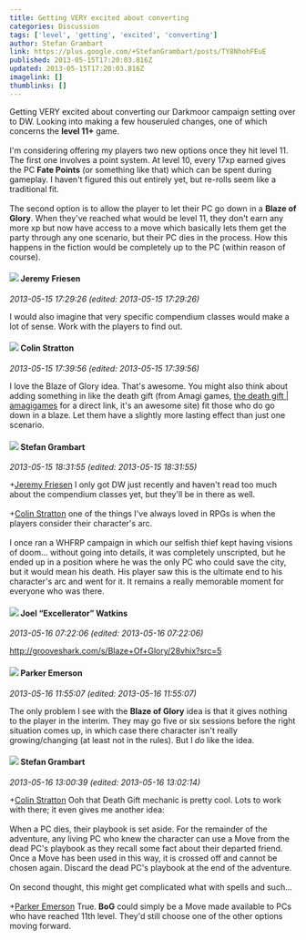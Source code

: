 ```yaml
---
title: Getting VERY excited about converting
categories: Discussion
tags: ['level', 'getting', 'excited', 'converting']
author: Stefan Grambart
link: https://plus.google.com/+StefanGrambart/posts/TY8NhohFEuE
published: 2013-05-15T17:20:03.816Z
updated: 2013-05-15T17:20:03.816Z
imagelink: []
thumblinks: []
---
```


Getting VERY excited about converting our Darkmoor campaign setting over to DW. Looking into making a few houseruled changes, one of which concerns the <b>level 11+</b> game.<br /><br />I&#39;m considering offering my players two new options once they hit level 11. The first one involves a point system. At level 10, every 17xp earned gives the PC <b>Fate Points</b> (or something like that) which can be spent during gameplay. I haven&#39;t figured this out entirely yet, but re-rolls seem like a traditional fit.<br /><br />The second option is to allow the player to let their PC go down in a <b>Blaze of Glory</b>. When they&#39;ve reached what would be level 11, they don&#39;t earn any more xp but now have access to a move which basically lets them get the party through any one scenario, but their PC dies in the process. How this happens in the fiction would be completely up to the PC (within reason of course).
<div id='comment z12gvrox2kucw3owy04ch1thsknrulrhymc0k'>
  <h4><img src='{{site.baseurl}}//images/avatars/112258979021033246325_photo.jpg'> Jeremy Friesen</h4>
      <p><cite>2013-05-15 17:29:26 (edited: 2013-05-15 17:29:26)</cite></p>
        <p>I would also imagine that very specific compendium classes would make a lot of sense. Work with the players to find out.</p>
</div>
        

<div id='comment z12gvrox2kucw3owy04ch1thsknrulrhymc0k'>
  <h4><img src='{{site.baseurl}}//images/avatars/109213445774782963429_photo.jpg'> Colin Stratton</h4>
      <p><cite>2013-05-15 17:39:56 (edited: 2013-05-15 17:39:56)</cite></p>
        <p>I love the Blaze of Glory idea. That&#39;s awesome. You might also think about adding something in like the death gift (from Amagi games, <a href="https://sites.google.com/site/amagigames/the-death-gift" class="ot-anchor">the death gift | amagigames</a> for a direct link, it&#39;s an awesome site) fit those who do go down in a blaze. Let them have a slightly more lasting effect than just one scenario.</p>
</div>
        

<div id='comment z12gvrox2kucw3owy04ch1thsknrulrhymc0k'>
  <h4><img src='{{site.baseurl}}//images/avatars/107999218794532799579_photo.jpg'> Stefan Grambart</h4>
      <p><cite>2013-05-15 18:31:55 (edited: 2013-05-15 18:31:55)</cite></p>
        <p><span class="proflinkWrapper"><span class="proflinkPrefix">+</span><a class="proflink" href="https://plus.google.com/112258979021033246325" oid="112258979021033246325">Jeremy Friesen</a></span> I only got DW just recently and haven&#39;t read too much about the compendium classes yet, but they&#39;ll be in there as well.<br /><br /><span class="proflinkWrapper"><span class="proflinkPrefix">+</span><a class="proflink" href="https://plus.google.com/109213445774782963429" oid="109213445774782963429">Colin Stratton</a></span> one of the things I&#39;ve always loved in RPGs is when the players consider their character&#39;s arc.<br /><br />I once ran a WHFRP campaign in which our selfish thief kept having visions of doom... without going into details, it was completely unscripted, but he ended up in a position where he was the only PC who could save the city, but it would mean his death. His player saw this is the ultimate end to his character&#39;s arc and went for it. It remains a really memorable moment for everyone who was there.</p>
</div>
        

<div id='comment z12gvrox2kucw3owy04ch1thsknrulrhymc0k'>
  <h4><img src='{{site.baseurl}}//images/avatars/107429473095472584968_photo.jpg'> Joel “Excellerator” Watkins</h4>
      <p><cite>2013-05-16 07:22:06 (edited: 2013-05-16 07:22:06)</cite></p>
        <p><a href="http://grooveshark.com/s/Blaze+Of+Glory/28vhix?src=5" class="ot-anchor">http://grooveshark.com/s/Blaze+Of+Glory/28vhix?src=5</a></p>
</div>
        

<div id='comment z12gvrox2kucw3owy04ch1thsknrulrhymc0k'>
  <h4><img src='{{site.baseurl}}//images/avatars/117869609164816132752_photo.jpg'> Parker Emerson</h4>
      <p><cite>2013-05-16 11:55:07 (edited: 2013-05-16 11:55:07)</cite></p>
        <p>The only problem I see with the <b>Blaze of Glory</b> idea is that it gives nothing to the player in the interim. They may go five or six sessions before the right situation comes up, in which case there character isn&#39;t really growing/changing (at least not in the rules). But I <i>do</i> like the idea.</p>
</div>
        

<div id='comment z12gvrox2kucw3owy04ch1thsknrulrhymc0k'>
  <h4><img src='{{site.baseurl}}//images/avatars/107999218794532799579_photo.jpg'> Stefan Grambart</h4>
      <p><cite>2013-05-16 13:00:39 (edited: 2013-05-16 13:02:14)</cite></p>
        <p><span class="proflinkWrapper"><span class="proflinkPrefix">+</span><a class="proflink" href="https://plus.google.com/109213445774782963429" oid="109213445774782963429">Colin Stratton</a></span> Ooh that Death Gift mechanic is pretty cool. Lots to work with there; it even gives me another idea:<br /><br />When a PC dies, their playbook is set aside. For the remainder of the adventure, any living PC who knew the character can use a Move from the dead PC&#39;s playbook as they recall some fact about their departed friend. Once a Move has been used in this way, it is crossed off and cannot be chosen again. Discard the dead PC&#39;s playbook at the end of the adventure.<br /><br />On second thought, this might get complicated what with spells and such...<br /><br /><span class="proflinkWrapper"><span class="proflinkPrefix">+</span><a class="proflink" href="https://plus.google.com/117869609164816132752" oid="117869609164816132752">Parker Emerson</a></span> True. <b>BoG</b> could simply be a Move made available to PCs who have reached 11th level. They&#39;d still choose one of the other options moving forward.</p>
</div>
        